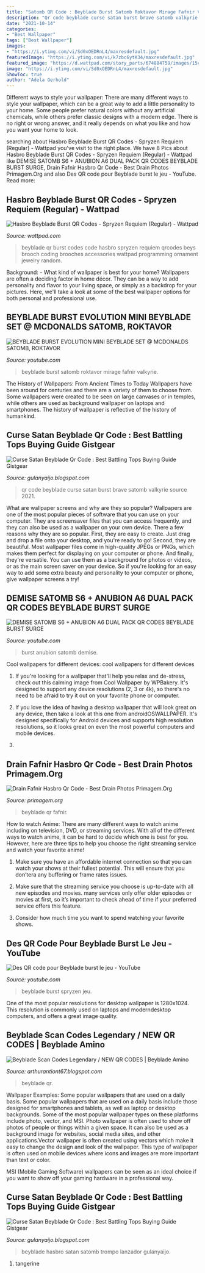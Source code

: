 ```yaml
---
title: "Satomb QR Code : Beyblade Burst Satomb Roktavor Mirage Fafnir Valkyrie"
description: "Qr code beyblade curse satan burst brave satomb valkyrie source 2021"
date: "2021-10-14"
categories:
- "Best Wallpaper"
tags: ["Best Wallpaper"]
images:
- "https://i.ytimg.com/vi/Sd0xOEDRnL4/maxresdefault.jpg"
featuredImage: "https://i.ytimg.com/vi/k7zbc6ytK34/maxresdefault.jpg"
featured_image: "https://d.wattpad.com/story_parts/674884759/images/15c653fabf34a443225741641101.jpg"
image: "https://i.ytimg.com/vi/Sd0xOEDRnL4/maxresdefault.jpg"
ShowToc: true
author: "Adela Gerhold"
---
```



Different ways to style your wallpaper:
There are many different ways to style your wallpaper, which can be a great way to add a little personality to your home. Some people prefer natural colors without any artificial chemicals, while others prefer classic designs with a modern edge. There is no right or wrong answer, and it really depends on what you like and how you want your home to look.

	

		
searching about Hasbro Beyblade Burst QR Codes - Spryzen Requiem (Regular) - Wattpad you've visit to the right place. We have 8 Pics about Hasbro Beyblade Burst QR Codes - Spryzen Requiem (Regular) - Wattpad like DEMISE SATOMB S6 + ANUBION A6 DUAL PACK QR CODES BEYBLADE BURST SURGE, Drain Fafnir Hasbro Qr Code - Best Drain Photos Primagem.Org and also Des QR code pour Beyblade burst le jeu - YouTube. Read more:
		
    
## Hasbro Beyblade Burst QR Codes - Spryzen Requiem (Regular) - Wattpad

<img loading=lazy src="https://d.wattpad.com/story_parts/674882836/images/15c6536b9c31ff4f876855892024.jpg" onerror="this.onerror=null;this.src='https://tse4.mm.bing.net/th?id=OIP.5nyHQ_VzH1aSWeebW6E_1AHaJ4&amp;pid=15.1';" alt="Hasbro Beyblade Burst QR Codes - Spryzen Requiem (Regular) - Wattpad">

_Source: wattpad.com_

>beyblade qr burst codes code hasbro spryzen requiem qrcodes beys brooch coding brooches accessories wattpad programming ornament jewelry random. 

	

Background: - What kind of wallpaper is best for your home?
Wallpapers are often a deciding factor in home décor. They can be a way to add personality and flavor to your living space, or simply as a backdrop for your pictures. Here, we'll take a look at some of the best wallpaper options for both personal and professional use.

    
## BEYBLADE BURST EVOLUTION MINI BEYBLADE SET @ MCDONALDS SATOMB, ROKTAVOR

<img loading=lazy src="https://i.ytimg.com/vi/4JueqxGo3kY/maxresdefault.jpg" onerror="this.onerror=null;this.src='https://tse2.mm.bing.net/th?id=OIP.ZFSAI40cPxDkcam-xrlFiQHaEK&amp;pid=15.1';" alt="BEYBLADE BURST EVOLUTION MINI BEYBLADE SET @ MCDONALDS SATOMB, ROKTAVOR">

_Source: youtube.com_

>beyblade burst satomb roktavor mirage fafnir valkyrie. 

	

The History of Wallpapers: From Ancient Times to Today
Wallpapers have been around for centuries and there are a variety of them to choose from. Some wallpapers were created to be seen on large canvases or in temples, while others are used as background wallpaper on laptops and smartphones. The history of wallpaper is reflective of the history of humankind.

    
## Curse Satan Beyblade Qr Code : Best Battling Tops Buying Guide Gistgear

<img loading=lazy src="https://i.ytimg.com/vi/Sd0xOEDRnL4/maxresdefault.jpg" onerror="this.onerror=null;this.src='https://tse4.mm.bing.net/th?id=OIP.wtqswnDfhd5rDpW5vyBi7wHaEK&amp;pid=15.1';" alt="Curse Satan Beyblade Qr Code : Best Battling Tops Buying Guide Gistgear">

_Source: gulanyaijo.blogspot.com_

>qr code beyblade curse satan burst brave satomb valkyrie source 2021. 

	

What are wallpaper screens and why are they so popular?
Wallpapers are one of the most popular pieces of software that you can use on your computer. They are screensaver files that you can access frequently, and they can also be used as a wallpaper on your own device. There a few reasons why they are so popular. First, they are easy to create. Just drag and drop a file onto your desktop, and you're ready to go! Second, they are beautiful. Most wallpaper files come in high-quality JPEGs or PNGs, which makes them perfect for displaying on your computer or phone. And finally, they're versatile. You can use them as a background for photos or videos, or as the main screen saver on your device. So if you're looking for an easy way to add some extra beauty and personality to your computer or phone, give wallpaper screens a try!

    
## DEMISE SATOMB S6 + ANUBION A6 DUAL PACK QR CODES BEYBLADE BURST SURGE

<img loading=lazy src="https://i.ytimg.com/vi/VAT9xJ1M2hc/maxresdefault.jpg" onerror="this.onerror=null;this.src='https://tse4.mm.bing.net/th?id=OIP.MlL-kOkR3iige1h4u97N7wHaEK&amp;pid=15.1';" alt="DEMISE SATOMB S6 + ANUBION A6 DUAL PACK QR CODES BEYBLADE BURST SURGE">

_Source: youtube.com_

>burst anubion satomb demise. 

	

Cool wallpapers for different devices:
cool wallpapers for different devices 

1. If you're looking for a wallpaper that'll help you relax and de-stress, check out this calming image from Cool Wallpaper by WPBakery. It's designed to support any device resolutions (2, 3 or 4k), so there's no need to be afraid to try it out on your favorite phone or computer.

2. If you love the idea of having a desktop wallpaper that will look great on any device, then take a look at this one from androidOSWALLPAPER. It's designed specifically for Android devices and supports high resolution resolutions, so it looks great on even the most powerful computers and mobile devices.

3.

    
## Drain Fafnir Hasbro Qr Code - Best Drain Photos Primagem.Org

<img loading=lazy src="https://d.wattpad.com/story_parts/674884759/images/15c653fabf34a443225741641101.jpg" onerror="this.onerror=null;this.src='https://tse3.mm.bing.net/th?id=OIP.Nv2jXj6OyqHZqPisba4HxgHaJ4&amp;pid=15.1';" alt="Drain Fafnir Hasbro Qr Code - Best Drain Photos Primagem.Org">

_Source: primagem.org_

>beyblade qr fafnir. 

	

How to watch Anime: There are many different ways to watch anime including on television, DVD, or streaming services.
With all of the different ways to watch anime, it can be hard to decide which one is best for you. However, here are three tips to help you choose the right streaming service and watch your favorite anime!
1. Make sure you have an affordable internet connection so that you can watch your shows at their fullest potential. This will ensure that you don’tera any buffering or frame rates issues.

2. Make sure that the streaming service you choose is up-to-date with all new episodes and movies. many services only offer older episodes or movies at first, so it’s important to check ahead of time if your preferred service offers this feature.

3. Consider how much time you want to spend watching your favorite shows.

    
## Des QR Code Pour Beyblade Burst Le Jeu - YouTube

<img loading=lazy src="https://i.ytimg.com/vi/k7zbc6ytK34/maxresdefault.jpg" onerror="this.onerror=null;this.src='https://tse4.mm.bing.net/th?id=OIP.jMI5GdgTkwOE1lhSwdZj4QHaEK&amp;pid=15.1';" alt="Des QR code pour Beyblade burst le jeu - YouTube">

_Source: youtube.com_

>beyblade burst spryzen jeu. 

	

One of the most popular resolutions for desktop wallpaper is 1280x1024. This resolution is commonly used on laptops and moderndesktop computers, and offers a great image quality.

    
## Beyblade Scan Codes Legendary / NEW QR CODES | Beyblade Amino

<img loading=lazy src="https://lh6.googleusercontent.com/proxy/0dkZDwXUi1fRxLvri5esuh9oCLJIFro2gESZAlbCFO_DhxX7yyBSC_jjLZOTucw2s6vDPeLxjABW4ilHC_Thytmr03r2i0FD=w1200-h630-pd" onerror="this.onerror=null;this.src='https://tse1.mm.bing.net/th?id=OIP.ZJ8Ys0iOZ5MDeLqzkC646AHaD4&amp;pid=15.1';" alt="Beyblade Scan Codes Legendary / NEW QR CODES | Beyblade Amino">

_Source: arthurantiont67.blogspot.com_

>beyblade qr. 

	

Wallpaper Examples: Some popular wallpapers that are used on a daily basis.
Some popular wallpapers that are used on a daily basis include those designed for smartphones and tablets, as well as laptop or desktop backgrounds. Some of the most popular wallpaper types on these platforms include photo, vector, and MSI. 
Photo wallpaper is often used to show off photos of people or things within a given space. It can also be used as a background image for websites, social media sites, and other applications.Vector wallpaper is often created using vectors which make it easy to change the design and look of the wallpaper. This type of wallpaper is often used on mobile devices where icons and images are more important than text or color. 

MSI (Mobile Gaming Software) wallpapers can be seen as an ideal choice if you want to show off your gaming hardware in a professional way.

    
## Curse Satan Beyblade Qr Code : Best Battling Tops Buying Guide Gistgear

<img loading=lazy src="https://i.pinimg.com/originals/98/dc/f0/98dcf00f0cdfcbbe1e9b3ad202eacdc9.jpg" onerror="this.onerror=null;this.src='https://tse2.mm.bing.net/th?id=OIP.IL1IMxtNCkAf9BI-FYXRVgHaLb&amp;pid=15.1';" alt="Curse Satan Beyblade Qr Code : Best Battling Tops Buying Guide Gistgear">

_Source: gulanyaijo.blogspot.com_

>beyblade hasbro satan satomb trompo lanzador gulanyaijo. 

	

1. tangerine 

